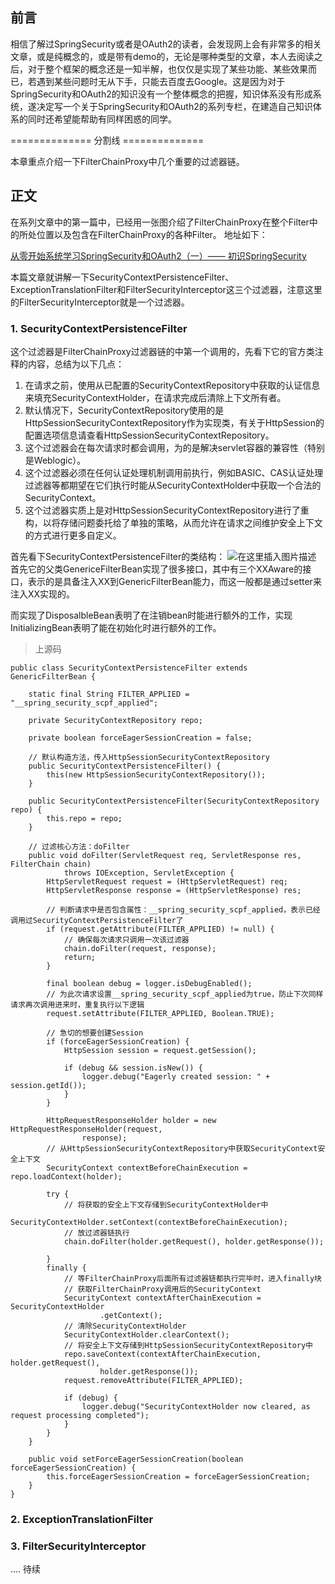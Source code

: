 ## 前言
相信了解过SpringSecurity或者是OAuth2的读者，会发现网上会有非常多的相关文章，或是纯概念的，或是带有demo的，无论是哪种类型的文章，本人去阅读之后，对于整个框架的概念还是一知半解，也仅仅是实现了某些功能、某些效果而已，若遇到某些问题时无从下手，只能去百度去Google。这是因为对于SpringSecurity和OAuth2的知识没有一个整体概念的把握，知识体系没有形成系统，遂决定写一个关于SpringSecurity和OAuth2的系列专栏，在建造自己知识体系的同时还希望能帮助有同样困惑的同学。

============== 分割线 ==============

本章重点介绍一下FilterChainProxy中几个重要的过滤器链。

## 正文
在系列文章中的第一篇中，已经用一张图介绍了FilterChainProxy在整个Filter中的所处位置以及包含在FilterChainProxy的各种Filter。
地址如下：

[从零开始系统学习SpringSecurity和OAuth2（一）—— 初识SpringSecurity](https://blog.csdn.net/CoderBruis/article/details/107297547)

本篇文章就讲解一下SecurityContextPersistenceFilter、ExceptionTranslationFilter和FilterSecurityInterceptor这三个过滤器，注意这里的FilterSecurityInterceptor就是一个过滤器。

### 1. SecurityContextPersistenceFilter
这个过滤器是FilterChainProxy过滤器链的中第一个调用的，先看下它的官方类注释的内容，总结为以下几点：
1. 在请求之前，使用从已配置的SecurityContextRepository中获取的认证信息来填充SecurityContextHolder，在请求完成后清除上下文所有者。
2. 默认情况下，SecurityContextRepository使用的是HttpSessionSecurityContextRepository作为实现类，有关于HttpSession的配置选项信息请查看HttpSessionSecurityContextRepository。
3. 这个过滤器会在每次请求时都会调用，为的是解决servlet容器的兼容性（特别是Weblogic）。
4. 这个过滤器必须在任何认证处理机制调用前执行，例如BASIC、CAS认证处理过滤器等都期望在它们执行时能从SecurityContextHolder中获取一个合法的SecurityContext。
5. 这个过滤器实质上是对HttpSessionSecurityContextRepository进行了重构，以将存储问题委托给了单独的策略，从而允许在请求之间维护安全上下文的方式进行更多自定义。

首先看下SecurityContextPersistenceFilter的类结构：
![在这里插入图片描述](https://img-blog.csdnimg.cn/20200819004933998.png?x-oss-process=image/watermark,type_ZmFuZ3poZW5naGVpdGk,shadow_10,text_aHR0cHM6Ly9ibG9nLmNzZG4ubmV0L0NvZGVyQnJ1aXM=,size_16,color_FFFFFF,t_70#pic_center)
首先它的父类GenericeFilterBean实现了很多接口，其中有三个XXAware的接口，表示的是具备注入XX到GenericFilterBean能力，而这一般都是通过setter来注入XX实现的。

而实现了DisposalbleBean表明了在注销bean时能进行额外的工作，实现InitializingBean表明了能在初始化时进行额外的工作。

> 上源码

```
public class SecurityContextPersistenceFilter extends GenericFilterBean {

	static final String FILTER_APPLIED = "__spring_security_scpf_applied";

	private SecurityContextRepository repo;

	private boolean forceEagerSessionCreation = false;

	// 默认构造方法，传入HttpSessionSecurityContextRepository
	public SecurityContextPersistenceFilter() {
		this(new HttpSessionSecurityContextRepository());
	}

	public SecurityContextPersistenceFilter(SecurityContextRepository repo) {
		this.repo = repo;
	}

	// 过滤核心方法：doFilter
	public void doFilter(ServletRequest req, ServletResponse res, FilterChain chain)
			throws IOException, ServletException {
		HttpServletRequest request = (HttpServletRequest) req;
		HttpServletResponse response = (HttpServletResponse) res;
		
		// 判断请求中是否包含属性：__spring_security_scpf_applied，表示已经调用过SecurityContextPersistenceFilter了
		if (request.getAttribute(FILTER_APPLIED) != null) {
			// 确保每次请求只调用一次该过滤器
			chain.doFilter(request, response);
			return;
		}

		final boolean debug = logger.isDebugEnabled();
		// 为此次请求设置__spring_security_scpf_applied为true，防止下次同样请求再次调用进来时，重复执行以下逻辑
		request.setAttribute(FILTER_APPLIED, Boolean.TRUE);

		// 急切的想要创建Session
		if (forceEagerSessionCreation) {
			HttpSession session = request.getSession();

			if (debug && session.isNew()) {
				logger.debug("Eagerly created session: " + session.getId());
			}
		}
		
		HttpRequestResponseHolder holder = new HttpRequestResponseHolder(request,
				response);
		// 从HttpSessionSecurityContextRepository中获取SecurityContext安全上下文
		SecurityContext contextBeforeChainExecution = repo.loadContext(holder);

		try {
			// 将获取的安全上下文存储到SecurityContextHolder中
			SecurityContextHolder.setContext(contextBeforeChainExecution);
			// 放过滤器链执行
			chain.doFilter(holder.getRequest(), holder.getResponse());

		}
		finally {
			// 等FilterChainProxy后面所有过滤器链都执行完毕时，进入finally块
			// 获取FilterChainProxy调用后的SecurityContext
			SecurityContext contextAfterChainExecution = SecurityContextHolder
					.getContext();
			// 清除SecurityContextHolder
			SecurityContextHolder.clearContext();
			// 将安全上下文存储到HttpSessionSecurityContextRepository中
			repo.saveContext(contextAfterChainExecution, holder.getRequest(),
					holder.getResponse());
			request.removeAttribute(FILTER_APPLIED);

			if (debug) {
				logger.debug("SecurityContextHolder now cleared, as request processing completed");
			}
		}
	}

	public void setForceEagerSessionCreation(boolean forceEagerSessionCreation) {
		this.forceEagerSessionCreation = forceEagerSessionCreation;
	}
}

```

### 2. ExceptionTranslationFilter

### 3. FilterSecurityInterceptor


.... 待续